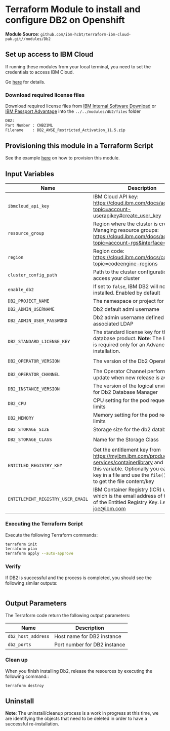 
# Terraform Module to install and configure DB2 on Openshift

**Module Source**: `github.com/ibm-hcbt/terraform-ibm-cloud-pak.git//modules/Db2`

## Set up access to IBM Cloud

If running these modules from your local terminal, you need to set the credentials to access IBM Cloud.

Go [here](../../CREDENTIALS.md) for details.

### Download required license files

Download required license files from [IBM Internal Software Download](https://w3-03.ibm.com/software/xl/download/ticket.wss) or [IBM Passport Advantage](https://www.ibm.com/software/passportadvantage/) into the  `../../modules/db2/files` folder
```bash
DB2:
Part Number : CNB21ML
Filename    : DB2_AWSE_Restricted_Activation_11.5.zip
```

## Provisioning this module in a Terraform Script

See the example [here](../../examples/Db2) on how to provision this module.

## Input Variables

| Name                       | Description                                                            | Default                | Required |
| ---------------------------|------------------------------------------------------------------------|------------------------|----------|
| `ibmcloud_api_key`         | IBM Cloud API key: https://cloud.ibm.com/docs/account?topic=account-userapikey#create_user_key                                                    |                        | Yes      |
| `resource_group`           | Region where the cluster is created. Managing resource groups: https://cloud.ibm.com/docs/account?topic=account-rgs&interface=ui | `cloud-pak-sandbox` | Yes      |
| `region`                   | Region code: https://cloud.ibm.com/docs/codeengine?topic=codeengine-regions                                                            | `us-south`             | No       |
| `cluster_config_path`      | Path to the cluster configuration file to access your cluster          | `/.kube/config`        |   No     |
| `enable_db2`               | If set to `false`, IBM DB2 will not be installed. Enabled by default   |  `true`                |   No     |
| `DB2_PROJECT_NAME`         | The namespace or project for Db2                                       | `ibm-db2`              |   Yes    |
| `DB2_ADMIN_USERNAME`       | Db2 default admi username                                              | `db2inst1`             |   Yes    |
| `DB2_ADMIN_USER_PASSWORD`  | Db2 admin username defined in associated LDAP                          |                        |   Yes    |
| `DB2_STANDARD_LICENSE_KEY` | The standard license key for the Db2 database product. **Note**: The license key is required only for an Advanced DB2 installation.|                       |   No    |
| `DB2_OPERATOR_VERSION`     | The version of the Db2 Operator                                        |`db2u-operator.v1.1.10` |   Yes    |
| `DB2_OPERATOR_CHANNEL`     | The Operator Channel performs rollout update when new release is available.|   `v1.1`           |   Yes    |
| `DB2_INSTANCE_VERSION`     | The version of the logical environment for Db2 Database Manager        |`11.5.6.0`              |   No     |
| `DB2_CPU`                  | CPU setting for the pod requests and limits                            |   `16`                 |   Yes    |
| `DB2_MEMORY`               | Memory setting for the pod requests and limits                         |  `16Gi`               |   Yes    |
| `DB2_STORAGE_SIZE`         | Storage size for the db2 databases                                     |  `150Gi`               |   Yes    |
| `DB2_STORAGE_CLASS`        | Name for the Storage Class                                             | `ibmc-file-gold-gid`   |   No     |
| `ENTITLED_REGISTRY_KEY`    | Get the entitlement key from https://myibm.ibm.com/products-services/containerlibrary and assign it to this variable. Optionally you can store the key in a file and use the `file()` function to get the file content/key |                             | Yes      |
| `ENTITLEMENT_REGISTRY_USER_EMAIL`| IBM Container Registry (ICR) username which is the email address of the owner of the Entitled Registry Key. i.e: joe@ibm.com |              | Yes      |


### Executing the Terraform Script

Execute the following Terraform commands:

```bash
terraform init
terraform plan
terraform apply --auto-approve
```

### Verify

If DB2 is successful and the process is completed, you should see the following similar outputs:
```
```

## Output Parameters

The Terraform code return the following output parameters:

| Name                   | Description                                                                                 |
|------------------------|---------------------------------------------------------------------------------------------|
| `db2_host_address`     | Host name for DB2 instance                                                                  |
| `db2_ports`            | Port number for DB2 instance                                                                |



### Clean up

When you finish installing Db2, release the resources by executing the following command:: 
```
terraform destroy
```


## Uninstall

**Note**: The uninstall/cleanup process is a work in progress at this time, we are identifying the objects that need to be deleted in order to have a successful re-installation.
